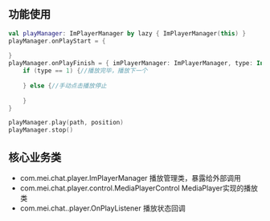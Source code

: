 ## 功能使用
```kotlin
val playManager: ImPlayerManager by lazy { ImPlayerManager(this) }
playManager.onPlayStart = {
            
}
playManager.onPlayFinish = { imPlayerManager: ImPlayerManager, type: Int, pos: Int ->
    if (type == 1) {//播放完毕，播放下一个
        
    } else {//手动点击播放停止
       
    }
}

playManager.play(path, position)
playManager.stop()
```

## 核心业务类
   *  com.mei.chat.player.ImPlayerManager  播放管理类，暴露给外部调用
   *  com.mei.chat.player.control.MediaPlayerControl  MediaPlayer实现的播放类
   *  com.mei.chat..player.OnPlayListener  播放状态回调
  







